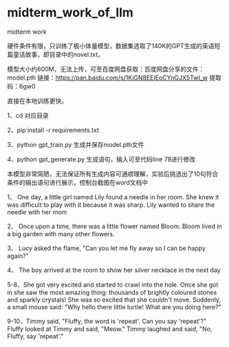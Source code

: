 # midterm_work_of_llm
midterm work

硬件条件有限，只训练了极小体量模型，数据集选取了140K的GPT生成的英语短篇童话故事，即目录中的novel.txt。

模型大小约600M，无法上传，可至百度网盘获取：百度网盘分享的文件：model.pth 链接：https://pan.baidu.com/s/1KiGN8EEIEoCYnGJX5TwI_w  提取码：6gw0 

直接在本地训练更快。

1、cd 对应目录

2、pip install -r requirements.txt

3、python gpt_train.py   生成并保存model.pth文件

4、python gpt_generate.py  生成语句，输入可至代码line 78进行修改

本模型非常简陋，无法保证所有生成内容可通顺理解，实验后挑选出了10句符合条件的输出语句进行展示，控制台截图在word文档中

1、	One day, a little girl named Lily found a needle in her room. She knew it was difficult to play with it because it was sharp. Lily wanted to share the needle with her mom

2、	Once upon a time, there was a little flower named Bloom. Bloom lived in a big garden with many other flowers.

3、	Lucy asked the flame, "Can you let me fly away so I can be happy again?"

4、	The boy arrived at the room to show her silver necklace in the next day

5-8、She got very excited and started to crawl into the hole. Once she got in she saw the most amazing thing: thousands of brightly coloured stones and sparkly crystals! She was so excited that she couldn't move. Suddenly, a small mouse said: "Why hello there little turtle! What are you doing here?"

9-10、Timmy said, "Fluffy, the word is 'repeat'. Can you say 'repeat'?" Fluffy looked at Timmy and said, "Meow." Timmy laughed and said, "No, Fluffy, say 'repeat'."
